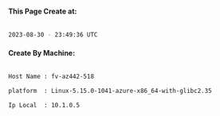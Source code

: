 
   
#### This Page Create at:

```bash

2023-08-30 - 23:49:36 UTC

```

#### Create By Machine:

```bash

Host Name : fv-az442-518

platform  : Linux-5.15.0-1041-azure-x86_64-with-glibc2.35

Ip Local  : 10.1.0.5

```

